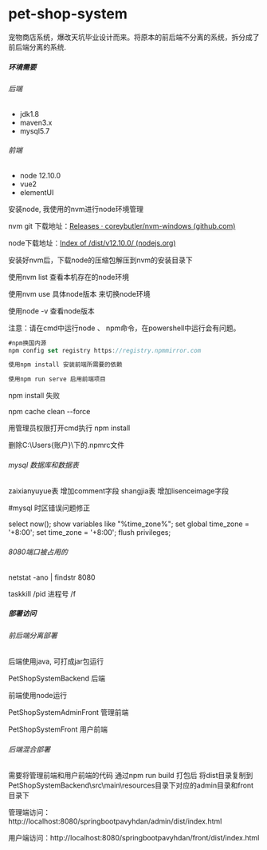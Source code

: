 # pet-shop-system
宠物商店系统，爆改天坑毕业设计而来。将原本的前后端不分离的系统，拆分成了前后端分离的系统.





##### 环境需要

###### 后端

- jdk1.8
- maven3.x
- mysql5.7



###### 前端

- node 12.10.0
- vue2
- elementUI

安装node, 我使用的nvm进行node环境管理

nvm git 下载地址：[Releases · coreybutler/nvm-windows (github.com)](https://github.com/coreybutler/nvm-windows/releases)

node下载地址：[Index of /dist/v12.10.0/ (nodejs.org)](https://nodejs.org/dist/v12.10.0/)

安装好nvm后，下载node的压缩包解压到nvm的安装目录下

使用nvm list 查看本机存在的node环境

使用nvm use 具体node版本 来切换node环境

使用node -v 查看node版本

注意：请在cmd中运行node 、 npm命令，在powershell中运行会有问题。



```js
#npm换国内源
npm config set registry https://registry.npmmirror.com

使用npm install 安装前端所需要的依赖

使用npm run serve 启用前端项目
```

npm install 失败

npm cache clean --force

用管理员权限打开cmd执行 npm install

删除C:\Users\{账户}\下的.npmrc文件

###### mysql 数据库和数据表

zaixianyuyue表 增加comment字段
shangjia表 增加lisenceimage字段



#mysql 时区错误问题修正

select now();
show variables like "%time_zone%";
set global time_zone = '+8:00'; 
set time_zone = '+8:00'; 
flush privileges;





###### 8080端口被占用的

netstat -ano | findstr 8080

taskkill /pid  进程号 /f







##### 部署访问

###### 前后端分离部署

后端使用java, 可打成jar包运行

PetShopSystemBackend 后端

前端使用node运行

PetShopSystemAdminFront 管理前端

PetShopSystemFront 用户前端





###### 后端混合部署

需要将管理前端和用户前端的代码 通过npm run build 打包后 将dist目录复制到PetShopSystemBackend\src\main\resources目录下对应的admin目录和front目录下

管理端访问：http://localhost:8080/springbootpavyhdan/admin/dist/index.html

用户端访问：http://localhost:8080/springbootpavyhdan/front/dist/index.html



